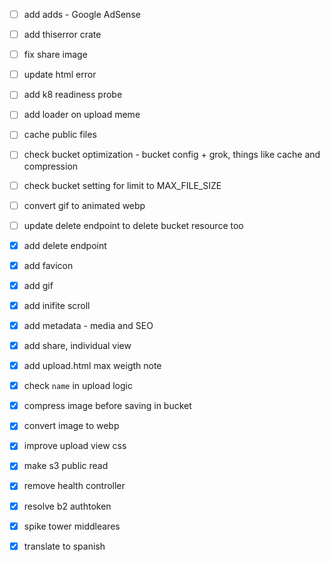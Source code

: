 - [ ] add adds - Google AdSense
- [ ] add thiserror crate
- [ ] fix share image
- [ ] update html error

- [ ] add k8 readiness probe
- [ ] add loader on upload meme
- [ ] cache public files
- [ ] check bucket optimization - bucket config + grok, things like cache and compression
- [ ] check bucket setting for limit to MAX_FILE_SIZE
- [ ] convert gif to animated webp
- [ ] update delete endpoint to delete bucket resource too
- [x] add delete endpoint
- [x] add favicon
- [x] add gif
- [x] add inifite scroll
- [x] add metadata - media and SEO
- [x] add share, individual view
- [x] add upload.html max weigth note
- [x] check `name` in upload logic
- [x] compress image before saving in bucket
- [x] convert image to webp
- [x] improve upload view css
- [x] make s3 public read
- [x] remove health controller
- [x] resolve b2 authtoken
- [x] spike tower middleares
- [x] translate to spanish

